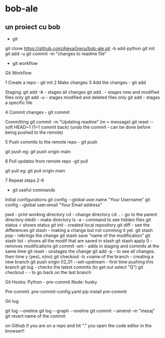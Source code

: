 # bob-ale

## un proiect cu bob

* git

git clone https://github.com/AlexaGrecu/bob-ale.git -b add-python
git init
git add -u
git commit -m "changes to readme file"

* git workflow

Git Workflow

1 Create a repo - git init
2 Make changes
3 Add the changes - git add

Staging:
git add -A - stages all changes
git add . - stages new and modified files only
git add -u - stages modified and deleted files only
git add <file> - stages a specific file

4 Commit changes - git commit

Committing
git commit -m "Updating readme" (m = message)
git reset --soft HEAD~1 (1=1 commit back) (undo the commit - can be done before being pushed to the remote)

5 Push commits to the remote repo - git push

git push <remote> <branch>
eg: git push origin main

6 Pull updates from remote repo -git pull

git pull <remote> <branch>
eg: git pull origin main

7 Repeat steps 2-6

* git useful commands

Initial configurations
git config --global user.name "Your Username"
git config --global user.email "Your Email address"


pwd - print working directory
cd - change directory
cd .. - go to the parent directory
mkdir - make directory 
ls -a - command to see hidden files
git status = shows status 
git init - created local repository
git diff - see the differences
git stash - making a change but not comming it yet.
git stash pop - rebrings the change
git stash save "name of the modification"
git stash list - shows all the modif that are saved in stash
git stash apply 0 -removes modifications
git commit -am - adds in staging and commits at the same time
git reset <specific file> - unstages the change
git add -p - to see all changes. then time y (yes), n(no)
git checkout -b +name of the branch - creating a new branch
git push origin 02_01 --set-upstream - first time pushing this branch
git log - checks the latest commits (to get out select "Q")
git checkout - - to go back on the last branch

Git Hooks:
Python - pre-commit
Node: husky

Pre-commit 
.pre-commit-config.yaml
pip install pre-commit

Git log:

git log --oneline
git log --graph --oneline
git commit --amend -m "mesaj"
git revert name of the commit 


on Github if you are on a repo and hit "." you open the code editor in the browser!!